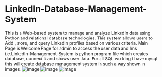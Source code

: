 # LinkedIn-Database-Management-System
This is a Web-based system to manage and analyze LinkedIn data using Python and relational database technologies. This system allows users to Add , store, and query LinkedIn profiles based on various criteria.
Main Page is Welcome Page for admin to access the user data and lms i.e.LinkedIn-Management-System is python program file which creates database, connect it and shows user data. For all SQL working i have mysql this will create database management system in such a way shown in images.
![image](https://github.com/nehaaidasani16/LinkedIn-Database-Management-System/assets/113581195/5ab77c12-653d-4bf9-a78a-dcc501ca3449)
![image](https://github.com/nehaaidasani16/LinkedIn-Database-Management-System/assets/113581195/5969f6cd-d0d8-49c4-bc01-d7c3264cdd2c)
![image](https://github.com/nehaaidasani16/LinkedIn-Database-Management-System/assets/113581195/4241aa76-9d07-4579-974c-53d6e5d78168)
